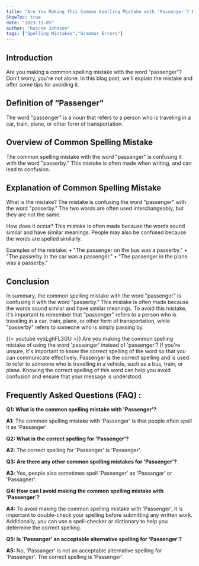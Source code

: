 ```yaml
---
title: "Are You Making This Common Spelling Mistake with 'Passenger'? Find Out Now!"
ShowToc: true 
date: "2023-11-05"
author: "Roscoe Johnson" 
tags: ["Spelling Mistakes","Grammar Errors"]
---
```

## Introduction
Are you making a common spelling mistake with the word "passenger"? Don't worry, you're not alone. In this blog post, we'll explain the mistake and offer some tips for avoiding it.

## Definition of “Passenger”
The word "passenger" is a noun that refers to a person who is traveling in a car, train, plane, or other form of transportation.

## Overview of Common Spelling Mistake
The common spelling mistake with the word "passenger" is confusing it with the word "passerby." This mistake is often made when writing, and can lead to confusion.

## Explanation of Common Spelling Mistake
What is the mistake? The mistake is confusing the word "passenger" with the word "passerby." The two words are often used interchangeably, but they are not the same. 

How does it occur? This mistake is often made because the words sound similar and have similar meanings. People may also be confused because the words are spelled similarly.

Examples of the mistake: 
• "The passenger on the bus was a passerby." 
• "The passerby in the car was a passenger." 
• "The passenger in the plane was a passerby."

## Conclusion
In summary, the common spelling mistake with the word "passenger" is confusing it with the word "passerby." This mistake is often made because the words sound similar and have similar meanings. To avoid this mistake, it's important to remember that "passenger" refers to a person who is traveling in a car, train, plane, or other form of transportation, while "passerby" refers to someone who is simply passing by.

{{< youtube vyxLghFL3GU >}} 
Are you making the common spelling mistake of using the word 'passanger' instead of 'passenger'? If you're unsure, it's important to know the correct spelling of the word so that you can communicate effectively. Passenger is the correct spelling and is used to refer to someone who is travelling in a vehicle, such as a bus, train, or plane. Knowing the correct spelling of this word can help you avoid confusion and ensure that your message is understood.

## Frequently Asked Questions (FAQ) :
**Q1: What is the common spelling mistake with 'Passenger'?**

**A1:** The common spelling mistake with 'Passenger' is that people often spell it as 'Passanger'. 

**Q2: What is the correct spelling for 'Passenger'?**

**A2:** The correct spelling for 'Passenger' is 'Passenger'.

**Q3: Are there any other common spelling mistakes for 'Passenger'?**

**A3:** Yes, people also sometimes spell 'Passenger' as 'Passangar' or 'Passagner'.

**Q4: How can I avoid making the common spelling mistake with 'Passenger'?**

**A4:** To avoid making the common spelling mistake with 'Passenger', it is important to double-check your spelling before submitting any written work. Additionally, you can use a spell-checker or dictionary to help you determine the correct spelling.

**Q5: Is 'Passanger' an acceptable alternative spelling for 'Passenger'?**

**A5:** No, 'Passanger' is not an acceptable alternative spelling for 'Passenger'. The correct spelling is 'Passenger'.





